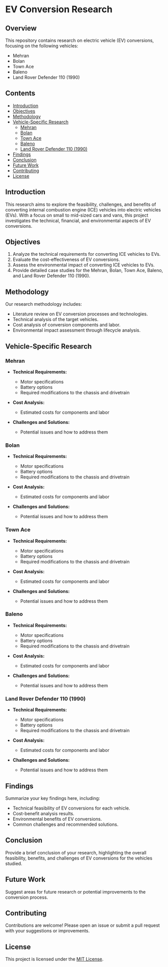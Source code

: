 # EV Conversion Research

## Overview

This repository contains research on electric vehicle (EV) conversions, focusing on the following vehicles:
- Mehran
- Bolan
- Town Ace
- Baleno
- Land Rover Defender 110 (1990)

## Contents

- [Introduction](#introduction)
- [Objectives](#objectives)
- [Methodology](#methodology)
- [Vehicle-Specific Research](#vehicle-specific-research)
  - [Mehran](#mehran)
  - [Bolan](#bolan)
  - [Town Ace](#town-ace)
  - [Baleno](#baleno)
  - [Land Rover Defender 110 (1990)](#land-rover-defender-110-1990)
- [Findings](#findings)
- [Conclusion](#conclusion)
- [Future Work](#future-work)
- [Contributing](#contributing)
- [License](#license)

## Introduction

This research aims to explore the feasibility, challenges, and benefits of converting internal combustion engine (ICE) vehicles into electric vehicles (EVs). With a focus on small to mid-sized cars and vans, this project investigates the technical, financial, and environmental aspects of EV conversions.

## Objectives

1. Analyze the technical requirements for converting ICE vehicles to EVs.
2. Evaluate the cost-effectiveness of EV conversions.
3. Assess the environmental impact of converting ICE vehicles to EVs.
4. Provide detailed case studies for the Mehran, Bolan, Town Ace, Baleno, and Land Rover Defender 110 (1990).

## Methodology

Our research methodology includes:
- Literature review on EV conversion processes and technologies.
- Technical analysis of the target vehicles.
- Cost analysis of conversion components and labor.
- Environmental impact assessment through lifecycle analysis.

## Vehicle-Specific Research

### Mehran

- **Technical Requirements:**
  - Motor specifications
  - Battery options
  - Required modifications to the chassis and drivetrain

- **Cost Analysis:**
  - Estimated costs for components and labor

- **Challenges and Solutions:**
  - Potential issues and how to address them

### Bolan

- **Technical Requirements:**
  - Motor specifications
  - Battery options
  - Required modifications to the chassis and drivetrain

- **Cost Analysis:**
  - Estimated costs for components and labor

- **Challenges and Solutions:**
  - Potential issues and how to address them

### Town Ace

- **Technical Requirements:**
  - Motor specifications
  - Battery options
  - Required modifications to the chassis and drivetrain

- **Cost Analysis:**
  - Estimated costs for components and labor

- **Challenges and Solutions:**
  - Potential issues and how to address them

### Baleno

- **Technical Requirements:**
  - Motor specifications
  - Battery options
  - Required modifications to the chassis and drivetrain

- **Cost Analysis:**
  - Estimated costs for components and labor

- **Challenges and Solutions:**
  - Potential issues and how to address them

### Land Rover Defender 110 (1990)

- **Technical Requirements:**
  - Motor specifications
  - Battery options
  - Required modifications to the chassis and drivetrain

- **Cost Analysis:**
  - Estimated costs for components and labor

- **Challenges and Solutions:**
  - Potential issues and how to address them

## Findings

Summarize your key findings here, including:
- Technical feasibility of EV conversions for each vehicle.
- Cost-benefit analysis results.
- Environmental benefits of EV conversions.
- Common challenges and recommended solutions.

## Conclusion

Provide a brief conclusion of your research, highlighting the overall feasibility, benefits, and challenges of EV conversions for the vehicles studied.

## Future Work

Suggest areas for future research or potential improvements to the conversion process.

## Contributing

Contributions are welcome! Please open an issue or submit a pull request with your suggestions or improvements.

## License

This project is licensed under the [MIT License](LICENSE).
